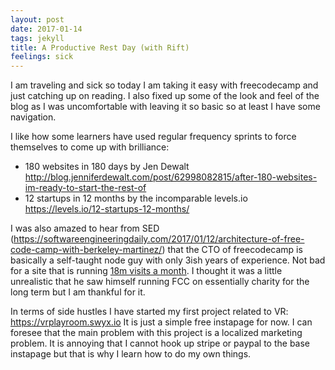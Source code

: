 ```yaml
---
layout: post
date: 2017-01-14
tags: jekyll
title: A Productive Rest Day (with Rift)
feelings: sick
---
```


I am traveling and sick so today I am taking it easy with freecodecamp and just catching up on reading. I also fixed up some of the look and feel of the blog as I was uncomfortable with leaving it so basic so at least I have some navigation.

I like how some learners have used regular frequency sprints to force themselves to come up with brilliance:

- 180 websites in 180 days by Jen Dewalt <http://blog.jenniferdewalt.com/post/62998082815/after-180-websites-im-ready-to-start-the-rest-of>
- 12 startups in 12 months by the incomparable levels.io <https://levels.io/12-startups-12-months/>

I was also amazed to hear from SED (<https://softwareengineeringdaily.com/2017/01/12/architecture-of-free-code-camp-with-berkeley-martinez/>) that the CTO of freecodecamp is basically a self-taught node guy with only 3ish years of experience. Not bad for a site that is running [18m visits a month](http://www.rank2traffic.com/freecodecamp.com). I thought it was a little unrealistic that he saw himself running FCC on essentially charity for the long term but I am thankful for it.

In terms of side hustles I have started my first project related to VR: <https://vrplayroom.swyx.io> It is just a simple free instapage for now. I can foresee that the main problem with this project is a localized marketing problem. It is annoying that I cannot hook up stripe or paypal to the base instapage but that is why I learn how to do my own things.
